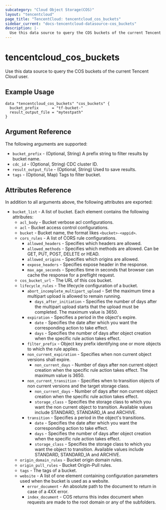 ```yaml
---
subcategory: "Cloud Object Storage(COS)"
layout: "tencentcloud"
page_title: "TencentCloud: tencentcloud_cos_buckets"
sidebar_current: "docs-tencentcloud-datasource-cos_buckets"
description: |-
  Use this data source to query the COS buckets of the current Tencent Cloud user.
---
```


# tencentcloud_cos_buckets

Use this data source to query the COS buckets of the current Tencent Cloud user.

## Example Usage

```hcl
data "tencentcloud_cos_buckets" "cos_buckets" {
  bucket_prefix      = "tf-bucket-"
  result_output_file = "mytestpath"
}
```

## Argument Reference

The following arguments are supported:

* `bucket_prefix` - (Optional, String) A prefix string to filter results by bucket name.
* `cdc_id` - (Optional, String) CDC cluster ID.
* `result_output_file` - (Optional, String) Used to save results.
* `tags` - (Optional, Map) Tags to filter bucket.

## Attributes Reference

In addition to all arguments above, the following attributes are exported:

* `bucket_list` - A list of bucket. Each element contains the following attributes:
  * `acl_body` - Bucket verbose acl configurations.
  * `acl` - Bucket access control configurations.
  * `bucket` - Bucket name, the format likes `<bucket>-<appid>`.
  * `cors_rules` - A list of CORS rule configurations.
    * `allowed_headers` - Specifies which headers are allowed.
    * `allowed_methods` - Specifies which methods are allowed. Can be GET, PUT, POST, DELETE or HEAD.
    * `allowed_origins` - Specifies which origins are allowed.
    * `expose_headers` - Specifies expose header in the response.
    * `max_age_seconds` - Specifies time in seconds that browser can cache the response for a preflight request.
  * `cos_bucket_url` - The URL of this cos bucket.
  * `lifecycle_rules` - The lifecycle configuration of a bucket.
    * `abort_incomplete_multipart_upload` - Set the maximum time a multipart upload is allowed to remain running.
      * `days_after_initiation` - Specifies the number of days after the multipart upload starts that the upload must be completed. The maximum value is 3650.
    * `expiration` - Specifies a period in the object's expire.
      * `date` - Specifies the date after which you want the corresponding action to take effect.
      * `days` - Specifies the number of days after object creation when the specific rule action takes effect.
    * `filter_prefix` - Object key prefix identifying one or more objects to which the rule applies.
    * `non_current_expiration` - Specifies when non current object versions shall expire.
      * `non_current_days` - Number of days after non current object creation when the specific rule action takes effect. The maximum value is 3650.
    * `non_current_transition` - Specifies when to transition objects of non current versions and the target storage class.
      * `non_current_days` - Number of days after non current object creation when the specific rule action takes effect.
      * `storage_class` - Specifies the storage class to which you want the non current object to transition. Available values include STANDARD, STANDARD_IA and ARCHIVE.
    * `transition` - Specifies a period in the object's transitions.
      * `date` - Specifies the date after which you want the corresponding action to take effect.
      * `days` - Specifies the number of days after object creation when the specific rule action takes effect.
      * `storage_class` - Specifies the storage class to which you want the object to transition. Available values include STANDARD, STANDARD_IA and ARCHIVE.
  * `origin_domain_rules` - Bucket origin domain rules.
  * `origin_pull_rules` - Bucket Origin-Pull rules.
  * `tags` - The tags of a bucket.
  * `website` - A list of one element containing configuration parameters used when the bucket is used as a website.
    * `error_document` - An absolute path to the document to return in case of a 4XX error.
    * `index_document` - COS returns this index document when requests are made to the root domain or any of the subfolders.


